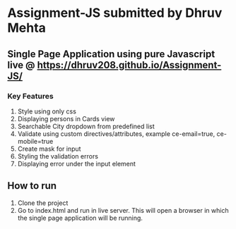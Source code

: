 # Assignment-JS submitted by Dhruv Mehta
## Single Page Application using pure Javascript live @ https://dhruv208.github.io/Assignment-JS/
### Key Features
1. Style using only css
2. Displaying persons in Cards view
3. Searchable City dropdown from predefined list
4. Validate using custom directives/attributes, example ce-email=true, ce-mobile=true
5. Create mask for input
6. Styling the validation errors
7. Displaying error under the input element

## How to run 
1. Clone the project
2.  Go to index.html and run in live server. This will open a browser in which the single page application will be running. 

